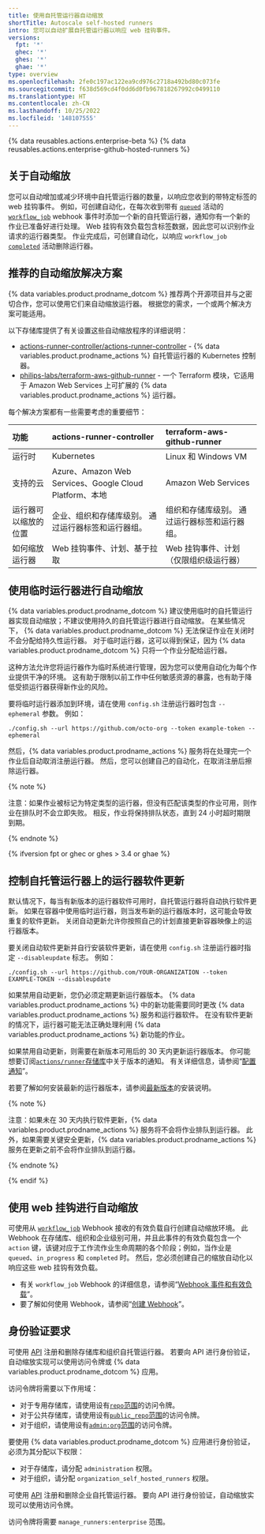 ```yaml
---
title: 使用自托管运行器自动缩放
shortTitle: Autoscale self-hosted runners
intro: 您可以自动扩展自托管运行器以响应 web 挂钩事件。
versions:
  fpt: '*'
  ghec: '*'
  ghes: '*'
  ghae: '*'
type: overview
ms.openlocfilehash: 2fe0c197ac122ea9cd976c2718a492bd80c073fe
ms.sourcegitcommit: f638d569cd4f0dd6d0fb967818267992c0499110
ms.translationtype: HT
ms.contentlocale: zh-CN
ms.lasthandoff: 10/25/2022
ms.locfileid: '148107555'
---
```

{% data reusables.actions.enterprise-beta %} {% data reusables.actions.enterprise-github-hosted-runners %}

## 关于自动缩放

您可以自动增加或减少环境中自托管运行器的数量，以响应您收到的带特定标签的 web 挂钩事件。 例如，可创建自动化，在每次收到带有 [`queued`](/developers/webhooks-and-events/webhooks/webhook-events-and-payloads#workflow_job) 活动的 [`workflow_job`](/developers/webhooks-and-events/webhooks/webhook-events-and-payloads#workflow_job) webhook 事件时添加一个新的自托管运行器，通知你有一个新的作业已准备好进行处理。 Web 挂钩有效负载包含标签数据，因此您可以识别作业请求的运行器类型。 作业完成后，可创建自动化，以响应 `workflow_job` [`completed`](/developers/webhooks-and-events/webhooks/webhook-events-and-payloads#workflow_job) 活动删除运行器。 

## 推荐的自动缩放解决方案

{% data variables.product.prodname_dotcom %} 推荐两个开源项目并与之密切合作，您可以使用它们来自动缩放运行器。 根据您的需求，一个或两个解决方案可能适用。 

以下存储库提供了有关设置这些自动缩放程序的详细说明： 

- [actions-runner-controller/actions-runner-controller](https://github.com/actions-runner-controller/actions-runner-controller) - {% data variables.product.prodname_actions %} 自托管运行器的 Kubernetes 控制器。
- [philips-labs/terraform-aws-github-runner](https://github.com/philips-labs/terraform-aws-github-runner) - 一个 Terraform 模块，它适用于 Amazon Web Services 上可扩展的 {% data variables.product.prodname_actions %} 运行器。

每个解决方案都有一些需要考虑的重要细节：

| **功能** | actions-runner-controller | terraform-aws-github-runner |
| :--- | :--- | :--- |
| 运行时 | Kubernetes | Linux 和 Windows VM |
| 支持的云 | Azure、Amazon Web Services、Google Cloud Platform、本地 | Amazon Web Services |
| 运行器可以缩放的位置 | 企业、组织和存储库级别。 通过运行器标签和运行器组。 | 组织和存储库级别。 通过运行器标签和运行器组。 |
| 如何缩放运行器 | Web 挂钩事件、计划、基于拉取 | Web 挂钩事件、计划（仅限组织级运行器） |

## 使用临时运行器进行自动缩放

{% data variables.product.prodname_dotcom %} 建议使用临时的自托管运行器实现自动缩放；不建议使用持久的自托管运行器进行自动缩放。 在某些情况下， {% data variables.product.prodname_dotcom %} 无法保证作业在关闭时不会分配给持久性运行器。 对于临时运行器，这可以得到保证，因为 {% data variables.product.prodname_dotcom %} 只将一个作业分配给运行器。

这种方法允许您将运行器作为临时系统进行管理，因为您可以使用自动化为每个作业提供干净的环境。 这有助于限制以前工作中任何敏感资源的暴露，也有助于降低受损运行器获得新作业的风险。  

要将临时运行器添加到环境，请在使用 `config.sh` 注册运行器时包含 `--ephemeral` 参数。 例如：

```shell
./config.sh --url https://github.com/octo-org --token example-token --ephemeral
```

然后，{% data variables.product.prodname_actions %} 服务将在处理完一个作业后自动取消注册运行器。 然后，您可以创建自己的自动化，在取消注册后擦除运行器。

{% note %}

注意：如果作业被标记为特定类型的运行器，但没有匹配该类型的作业可用，则作业在排队时不会立即失败。 相反，作业将保持排队状态，直到 24 小时超时期限到期。

{% endnote %}

{% ifversion fpt or ghec or ghes > 3.4 or ghae %}

## 控制自托管运行器上的运行器软件更新

默认情况下，每当有新版本的运行器软件可用时，自托管运行器将自动执行软件更新。  如果在容器中使用临时运行器，则当发布新的运行器版本时，这可能会导致重复的软件更新。  关闭自动更新允许你按照自己的计划直接更新容器映像上的运行器版本。

要关闭自动软件更新并自行安装软件更新，请在使用 `config.sh` 注册运行器时指定 `--disableupdate` 标志。 例如：

```shell
./config.sh --url https://github.com/YOUR-ORGANIZATION --token EXAMPLE-TOKEN --disableupdate
```

如果禁用自动更新，您仍必须定期更新运行器版本。  {% data variables.product.prodname_actions %} 中的新功能需要同时更改 {% data variables.product.prodname_actions %} 服务和运行器软件。  在没有软件更新的情况下，运行器可能无法正确处理利用 {% data variables.product.prodname_actions %} 新功能的作业。

如果禁用自动更新，则需要在新版本可用后的 30 天内更新运行器版本。  你可能想要订阅[`actions/runner`存储库](https://github.com/actions/runner/releases)中关于版本的通知。 有关详细信息，请参阅“[配置通知](/account-and-profile/managing-subscriptions-and-notifications-on-github/setting-up-notifications/configuring-notifications#about-custom-notifications)”。

若要了解如何安装最新的运行器版本，请参阅[最新版本](https://github.com/actions/runner/releases)的安装说明。

{% note %}

注意：如果未在 30 天内执行软件更新，{% data variables.product.prodname_actions %} 服务将不会将作业排队到运行器。  此外，如果需要关键安全更新，{% data variables.product.prodname_actions %} 服务在更新之前不会将作业排队到运行器。

{% endnote %}

{% endif %}

## 使用 web 挂钩进行自动缩放

可使用从 [`workflow_job`](/developers/webhooks-and-events/webhooks/webhook-events-and-payloads#workflow_job) Webhook 接收的有效负载自行创建自动缩放环境。 此 Webhook 在存储库、组织和企业级别可用，并且此事件的有效负载包含一个 `action` 键，该键对应于工作流作业生命周期的各个阶段；例如，当作业是 `queued`、`in_progress` 和 `completed` 时。 然后，您必须创建自己的缩放自动化以响应这些 web 挂钩有效负载。

- 有关 `workflow_job` Webhook 的详细信息，请参阅“[Webhook 事件和有效负载](/developers/webhooks-and-events/webhooks/webhook-events-and-payloads#workflow_job)”。
- 要了解如何使用 Webhook，请参阅“[创建 Webhook](/developers/webhooks-and-events/webhooks/creating-webhooks)”。

## 身份验证要求

可使用 [API](/rest/reference/actions#self-hosted-runners) 注册和删除存储库和组织自托管运行器。 若要向 API 进行身份验证，自动缩放实现可以使用访问令牌或 {% data variables.product.prodname_dotcom %} 应用。 

访问令牌将需要以下作用域：

- 对于专用存储库，请使用设有[`repo`范围](/apps/building-oauth-apps/understanding-scopes-for-oauth-apps/#available-scopes)的访问令牌。
- 对于公共存储库，请使用设有[`public_repo`范围](/apps/building-oauth-apps/understanding-scopes-for-oauth-apps/#available-scopes)的访问令牌。
- 对于组织，请使用设有[`admin:org`范围](/apps/building-oauth-apps/understanding-scopes-for-oauth-apps/#available-scopes)的访问令牌。

要使用 {% data variables.product.prodname_dotcom %} 应用进行身份验证，必须为其分配以下权限：
- 对于存储库，请分配 `administration` 权限。
- 对于组织，请分配 `organization_self_hosted_runners` 权限。

可使用 [API](/rest/reference/actions#self-hosted-runners) 注册和删除企业自托管运行器。 要向 API 进行身份验证，自动缩放实现可以使用访问令牌。

访问令牌将需要 `manage_runners:enterprise` 范围。
